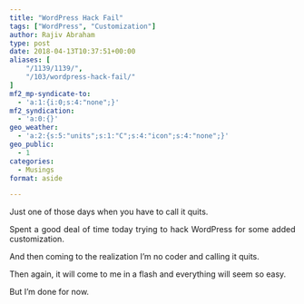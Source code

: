 ```yaml
---
title: "WordPress Hack Fail"
tags: ["WordPress", "Customization"]
author: Rajiv Abraham
type: post
date: 2018-04-13T10:37:51+00:00
aliases: [
    "/1139/1139/",
    "/103/wordpress-hack-fail/"
]
mf2_mp-syndicate-to:
  - 'a:1:{i:0;s:4:"none";}'
mf2_syndication:
  - 'a:0:{}'
geo_weather:
  - 'a:2:{s:5:"units";s:1:"C";s:4:"icon";s:4:"none";}'
geo_public:
  - 1
categories:
  - Musings
format: aside

---
```

<p style="text-align: justify;">
  Just one of those days when you have to call it quits.
</p>

<p style="text-align: justify;">
  Spent a good deal of time today trying to hack WordPress for some added customization.
</p>

<p style="text-align: justify;">
  And then coming to the realization I&#8217;m no coder and calling it quits.
</p>

<p style="text-align: justify;">
  Then again, it will come to me in a flash and everything will seem so easy.
</p>

<p style="text-align: justify;">
  But I&#8217;m done for now.
</p>